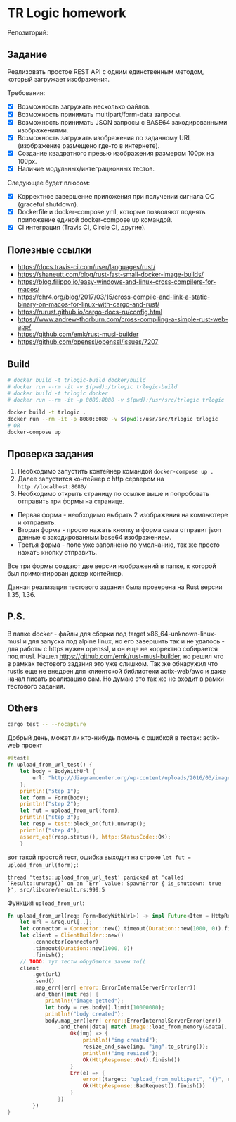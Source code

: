 # TR Logic homework

Репозиторий:

## Задание

Реализовать простое REST API с одним единственным методом, который загружает изображения.

Требования:
- [x] Возможность загружать несколько файлов.
- [x] Возможность принимать multipart/form-data запросы.
- [x] Возможность принимать JSON запросы с BASE64 закодированными изображениями.
- [x] Возможность загружать изображения по заданному URL (изображение размещено где-то в интернете).
- [x] Создание квадратного превью изображения размером 100px на 100px.
- [x] Наличие модульных/интеграционных тестов.

Следующее будет плюсом:
- [x] Корректное завершение приложения при получении сигнала ОС (graceful shutdown).
- [x] Dockerfile и docker-compose.yml, которые позволяют поднять приложение единой docker-compose up командой.
- [x] CI интеграция (Travis CI, Circle CI, другие).

## Полезные ссылки

- https://docs.travis-ci.com/user/languages/rust/
- https://shaneutt.com/blog/rust-fast-small-docker-image-builds/
- https://blog.filippo.io/easy-windows-and-linux-cross-compilers-for-macos/
- https://chr4.org/blog/2017/03/15/cross-compile-and-link-a-static-binary-on-macos-for-linux-with-cargo-and-rust/
- https://rurust.github.io/cargo-docs-ru/config.html
- https://www.andrew-thorburn.com/cross-compiling-a-simple-rust-web-app/
- https://github.com/emk/rust-musl-builder
- https://github.com/openssl/openssl/issues/7207

## Build
```bash
# docker build -t trlogic-build docker/build
# docker run --rm -it -v $(pwd):/trlogic trlogic-build
# docker build -t trlogic docker
# docker run --rm -it -p 8080:8080 -v $(pwd):/usr/src/trlogic trlogic

docker build -t trlogic .
docker run --rm -it -p 8080:8080 -v $(pwd):/usr/src/trlogic trlogic
# OR
docker-compose up
```

## Проверка задания

1. Необходимо запустить контейнер командой `docker-compose up .`
2. Далее запустится контейнер с http сервером на `http://localhost:8080/`
3. Необходимо открыть страницу по ссылке выше и попробовать отправить три формы на странице.

- Первая форма - необходимо выбрать 2 изображения на компьютере и отправить.
- Вторая форма - просто нажать кнопку и форма сама отправит json данные с закодированным base64 изображением.
- Третья форма - поле уже заполнено по умолчанию, так же просто нажать кнопку отправить.

Все три формы создают две версии изображений в папке, к которой был примонтирован докер контейнер.

Данная реализация тестового задания была проверена на Rust версии 1.35, 1.36.

## P.S.

В папке docker - файлы для сборки под target x86_64-unknown-linux-musl и для запуска под alpine linux,
но его завершить так и не удалось - для работы с https нужен openssl, и он еще не корректно собирается под musl.
Нашел https://github.com/emk/rust-musl-builder, но решил что в рамках тестового задания это уже слишком.
Так же обнаружил что rustls еще не внедрен для клиентской библиотеки actix-web/awc и даже начал писать реализацию сам.
Но думаю это так же не входит в рамки тестового задания.

## Others
```bash
cargo test -- --nocapture
```
Добрый день, может ли кто-нибудь помочь с ошибкой в тестах: actix-web проект
```rust
#[test]
fn upload_from_url_test() {
    let body = BodyWithUrl {
        url: "http://diagramcenter.org/wp-content/uploads/2016/03/image.png".to_string(),
    };
    println!("step 1");
    let form = Form(body);
    println!("step 2");
    let fut = upload_from_url(form);
    println!("step 3");
    let resp = test::block_on(fut).unwrap();
    println!("step 4");
    assert_eq!(resp.status(), http::StatusCode::OK);
    }
```
вот такой простой тест, ошибка выходит на строке `let fut = upload_from_url(form);`:
```log
thread 'tests::upload_from_url_test' panicked at 'called `Result::unwrap()` on an `Err` value: SpawnError { is_shutdown: true }', src/libcore/result.rs:999:5
```

Функция `upload_from_url`:
```rust
fn upload_from_url(req: Form<BodyWithUrl>) -> impl Future<Item = HttpResponse, Error = Error> {
    let url = &req.url[..];
    let connector = Connector::new().timeout(Duration::new(1000, 0)).finish();
    let client = ClientBuilder::new()
        .connector(connector)
        .timeout(Duration::new(1000, 0))
        .finish();
    // TODO: тут тесты обрубаются зачем то((
    client
        .get(url)
        .send()
        .map_err(|err| error::ErrorInternalServerError(err))
        .and_then(|mut res| {
            println!("image getted");
            let body = res.body().limit(10000000);
            println!("body created");
            body.map_err(|err| error::ErrorInternalServerError(err))
                .and_then(|data| match image::load_from_memory(&data[..]) {
                    Ok(img) => {
                        println!("img created");
                        resize_and_save(img, "img".to_string());
                        println!("img resized");
                        Ok(HttpResponse::Ok().finish())
                    }
                    Err(e) => {
                        error!(target: "upload_from_multipart", "{}", e);
                        Ok(HttpResponse::BadRequest().finish())
                    }
                })
        })
}
```

